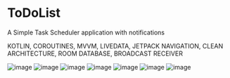 # ToDoList
A Simple Task Scheduler application with notifications

KOTLIN,
COROUTINES,
MVVM,
LIVEDATA,
JETPACK NAVIGATION,
CLEAN ARCHITECTURE,
ROOM DATABASE,
BROADCAST RECEIVER

![image](https://user-images.githubusercontent.com/99501694/234165432-9896a164-165a-461d-a3ea-e0b00431bed5.png)
![image](https://user-images.githubusercontent.com/99501694/234165449-6180aa2b-e8e0-46b3-84d4-a7af67ffae38.png)
![image](https://user-images.githubusercontent.com/99501694/234165476-5364486f-6691-4195-9d52-e23d6aceb5c3.png)
![image](https://user-images.githubusercontent.com/99501694/234165495-f8ae1e32-f649-4ff4-9047-bbb306fc6c5b.png)
![image](https://user-images.githubusercontent.com/99501694/234165509-121efa23-b12a-4874-bef1-df061c3b79b7.png)
![image](https://user-images.githubusercontent.com/99501694/234165524-75f6ab72-e2de-47a0-8426-9f99574d6b05.png)
![image](https://user-images.githubusercontent.com/99501694/234165555-bd01fa00-f742-430e-a82a-dedff9b995df.png)
